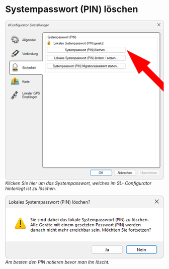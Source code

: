 # Systempasswort (PIN) löschen

![Systempasswort loeschen](pin-loeschen-1.png)
*Klicken Sie hier um das Systempasswort, welches im SL- Configurator hinterlegt ist zu löschen.*

![Systempasswort loeschen](pin-loeschen-2.png)
*Am besten den PIN notieren bevor man ihn löscht.*